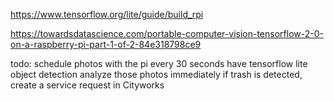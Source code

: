 https://www.tensorflow.org/lite/guide/build_rpi

https://towardsdatascience.com/portable-computer-vision-tensorflow-2-0-on-a-raspberry-pi-part-1-of-2-84e318798ce9

todo:
schedule photos with the pi every 30 seconds
have tensorflow lite object detection analyze those photos immediately
if trash is detected, create a service request in Cityworks
